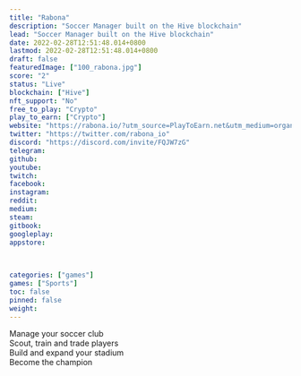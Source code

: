 ```yaml
---
title: "Rabona"
description: "Soccer Manager built on the Hive blockchain"
lead: "Soccer Manager built on the Hive blockchain"
date: 2022-02-28T12:51:48.014+0800
lastmod: 2022-02-28T12:51:48.014+0800
draft: false
featuredImage: ["100_rabona.jpg"]
score: "2"
status: "Live"
blockchain: ["Hive"]
nft_support: "No"
free_to_play: "Crypto"
play_to_earn: ["Crypto"]
website: "https://rabona.io/?utm_source=PlayToEarn.net&utm_medium=organic&utm_campaign=gamepage"
twitter: "https://twitter.com/rabona_io"
discord: "https://discord.com/invite/FQJW7zG"
telegram: 
github: 
youtube: 
twitch: 
facebook: 
instagram: 
reddit: 
medium: 
steam: 
gitbook: 
googleplay: 
appstore: 

  
    
categories: ["games"]
games: ["Sports"]
toc: false
pinned: false
weight: 
---
```

Manage your soccer club<br> Scout, train and trade players<br> Build and expand your stadium<br> Become the champion